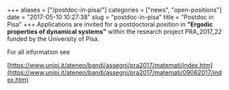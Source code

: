 +++
aliases = ["/postdoc-in-pisa/"]
categories = ["news", "open-positions"]
date = "2017-05-10 10:27:38"
slug = "postdoc-in-pisa"
title = "Postdoc in Pisa"
+++
Applications are invited for a postdoctoral position in **"Ergodic
properties of dynamical systems"** within the research project
PRA\_2017\_22 funded by the University of Pisa.

For all information see

[https://www.unipi.it/ateneo/bandi/assegni/pra2017/matemati/index.htm](https://www.unipi.it/ateneo/bandi/assegni/pra2017/matemati/09062017/index.htm)

